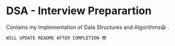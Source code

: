 # DSA - Interview Preparartion
Contains my Implementation of Data Structures and Algorithms😃 . 

`WILL UPDATE README AFTER COMPLETION 😎`